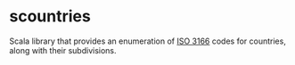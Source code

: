 # scountries

Scala library that provides an enumeration of [ISO 3166](https://en.wikipedia.org/wiki/ISO_3166) codes for countries, along with their subdivisions.
